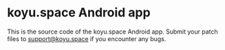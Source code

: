 # koyu.space Android app

This is the source code of the koyu.space Android app. Submit your patch files to support@koyu.space if you encounter any bugs.
